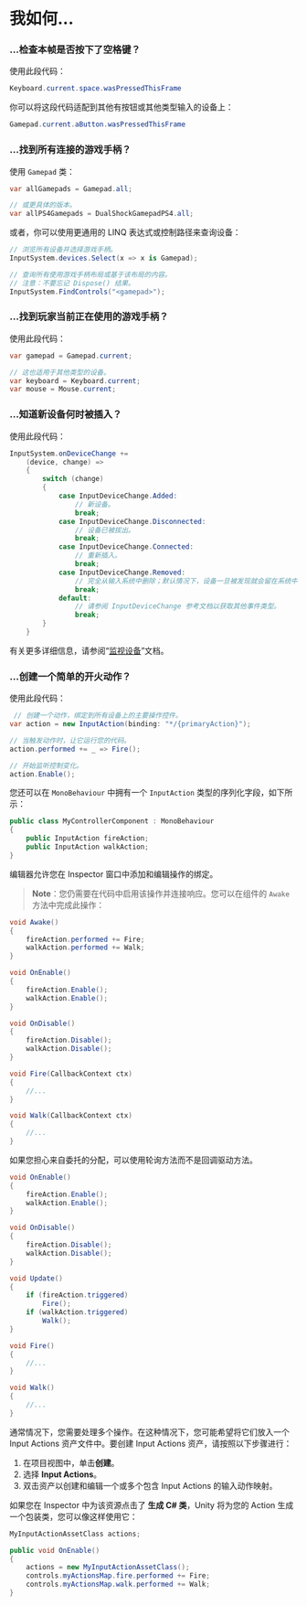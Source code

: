 # 我如何...

### …检查本帧是否按下了空格键？

使用此段代码：

```csharp
Keyboard.current.space.wasPressedThisFrame
```

你可以将这段代码适配到其他有按钮或其他类型输入的设备上：

```csharp
Gamepad.current.aButton.wasPressedThisFrame
```

### ...找到所有连接的游戏手柄？

使用 `Gamepad` 类：

```csharp
var allGamepads = Gamepad.all;

// 或更具体的版本。
var allPS4Gamepads = DualShockGamepadPS4.all;
```

或者，你可以使用更通用的 LINQ 表达式或控制路径来查询设备：

```csharp
// 浏览所有设备并选择游戏手柄。
InputSystem.devices.Select(x => x is Gamepad);

// 查询所有使用游戏手柄布局或基于该布局的内容。
// 注意：不要忘记 Dispose() 结果。
InputSystem.FindControls("<gamepad>");
```

### ...找到玩家当前正在使用的游戏手柄？

使用此段代码：

```csharp
var gamepad = Gamepad.current;

// 这也适用于其他类型的设备。
var keyboard = Keyboard.current;
var mouse = Mouse.current;
```

### …知道新设备何时被插入？

使用此段代码：

```csharp
InputSystem.onDeviceChange +=
    (device, change) =>
    {
        switch (change)
        {
            case InputDeviceChange.Added:
                // 新设备。
                break;
            case InputDeviceChange.Disconnected:
                // 设备已被拔出。
                break;
            case InputDeviceChange.Connected:
                // 重新插入。
                break;
            case InputDeviceChange.Removed:
                // 完全从输入系统中删除；默认情况下，设备一旦被发现就会留在系统中。
                break;
            default:
                // 请参阅 InputDeviceChange 参考文档以获取其他事件类型。
                break;
        }
    }
```

有关更多详细信息，请参阅“[监视设备](https://docs.unity3d.com/Packages/com.unity.inputsystem@1.3/manual/Devices.html#monitoring-devices)”文档。

### ...创建一个简单的开火动作？

使用此段代码：

```csharp
 // 创建一个动作，绑定到所有设备上的主要操作控件。
var action = new InputAction(binding: "*/{primaryAction}");

// 当触发动作时，让它运行您的代码。
action.performed += _ => Fire();

// 开始监听控制变化。
action.Enable();
```

您还可以在 `MonoBehaviour` 中拥有一个 `InputAction` 类型的序列化字段，如下所示：

```csharp
public class MyControllerComponent : MonoBehaviour
{
    public InputAction fireAction;
    public InputAction walkAction;
}
```

编辑器允许您在 Inspector 窗口中添加和编辑操作的绑定。

> **Note**：您仍需要在代码中启用该操作并连接响应。您可以在组件的 `Awake` 方法中完成此操作：

```csharp
void Awake()
{
    fireAction.performed += Fire;
    walkAction.performed += Walk;
}

void OnEnable()
{
    fireAction.Enable();
    walkAction.Enable();
}

void OnDisable()
{
    fireAction.Disable();
    walkAction.Disable();
}

void Fire(CallbackContext ctx)
{
    //...
}

void Walk(CallbackContext ctx)
{
    //...
}
```

如果您担心来自委托的分配，可以使用轮询方法而不是回调驱动方法。

```csharp
void OnEnable()
{
    fireAction.Enable();
    walkAction.Enable();
}

void OnDisable()
{
    fireAction.Disable();
    walkAction.Disable();
}

void Update()
{
    if (fireAction.triggered)
        Fire();
    if (walkAction.triggered)
        Walk();
}

void Fire()
{
    //...
}

void Walk()
{
    //...
}
```

通常情况下，您需要处理多个操作。在这种情况下，您可能希望将它们放入一个 Input Actions 资产文件中。要创建 Input Actions 资产，请按照以下步骤进行：

1. 在项目视图中，单击**创建**。
2. 选择 **Input Actions**。
3. 双击资产以创建和编辑一个或多个包含 Input Actions 的输入动作映射。

如果您在 Inspector 中为该资源点击了 **生成 C# 类**，Unity 将为您的 Action 生成一个包装类，您可以像这样使用它：

``` csharp
MyInputActionAssetClass actions;

public void OnEnable()
{
    actions = new MyInputActionAssetClass();
    controls.myActionsMap.fire.performed += Fire;
    controls.myActionsMap.walk.performed += Walk;
}
```


